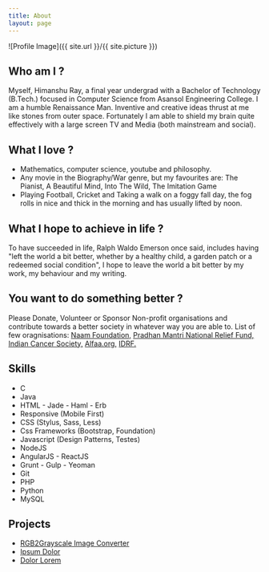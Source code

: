 ```yaml
---
title: About
layout: page
---
```

![Profile Image]({{ site.url }}/{{ site.picture }})

<h2>Who am I ?</h2>
<p>Myself, Himanshu Ray, a final year undergrad with a Bachelor of Technology (B.Tech.) focused in Computer Science from Asansol Engineering College. I am a humble Renaissance Man. Inventive and creative ideas thrust at me like stones from outer space. Fortunately I am able to shield my brain quite effectively with a large screen TV and Media (both mainstream and social).</p>

<h2>What I love ?</h2>
<ul>
	<li>Mathematics, computer science, youtube and philosophy.</li> 
	<li>Any movie in the Biography/War genre, but my favourites are: The Pianist, A Beautiful Mind, Into The Wild, The Imitation Game </li>
	<li>Playing Football, Cricket and Taking a walk on a foggy fall day, the fog rolls in nice and thick in the morning and has usually 	lifted by noon.</li>
</ul>	

<h2>What I hope to achieve in life ?</h2>
<p>To have succeeded in life, Ralph Waldo Emerson once said, includes having "left the world a bit better, whether by a healthy child, a garden patch or a redeemed social condition", I hope to leave the world a bit better by my work, my behaviour and my writing.</p>

<h2>You want to do something better ?</h2>
<p>Please Donate, Volunteer or Sponsor Non-profit organisations and contribute towards a better society in whatever way you are able to. List of few oragnisations:  <a href="http://naammh.org/about-us/">Naam Foundation,</a>
							<a href="https://www.pmnrf.gov.in/payform.php"> Pradhan Mantri National Relief Fund,</a>
							<a href="http://www.indiancancersociety.org/how-you-can-help/donate.aspx"> Indian Cancer Society,</a>
							<a href="alfaa.org"> Alfaa.org,</a> 
							<a href="http://www.idrf.org/ngo-manav-seva-sansthan/"> IDRF.</a>
</p>

<h2>Skills</h2>

<ul class="skill-list">
	<li>C</li>
	<li>Java</li>
	<li>HTML - Jade - Haml - Erb</li>
	<li>Responsive (Mobile First)</li>
	<li>CSS (Stylus, Sass, Less)</li>
	<li>Css Frameworks (Bootstrap, Foundation)</li>
	<li>Javascript (Design Patterns, Testes)</li>
	<li>NodeJS</li>
	<li>AngularJS - ReactJS</li>
	<li>Grunt - Gulp - Yeoman</li>
	<li>Git</li>
	<li>PHP</li>
	<li>Python</li>
	<li>MySQL</li>
</ul>

<h2>Projects</h2>

<ul>
	<li><a href="https://github.com/">RGB2Grayscale Image Converter</a></li>
	<li><a href="https://github.com/">Ipsum Dolor</a></li>
	<li><a href="https://github.com/">Dolor Lorem</a></li>
</ul>
